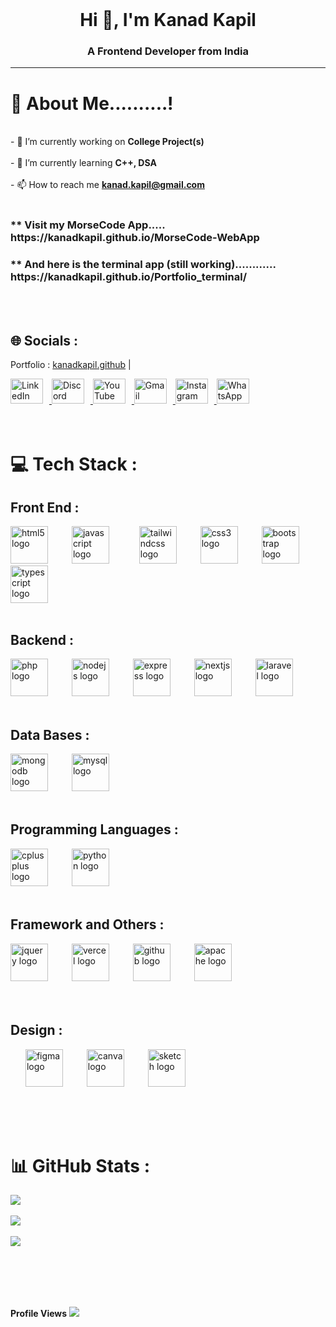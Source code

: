 <br>

<h1 align="center">Hi 👋, I'm Kanad Kapil</h1>
<h3 align="center">A Frontend Developer from India</h3> <hr>

# 💫 About Me..........!
<br>- 🔭 I’m currently working on **College Project(s)**<br><br>- 🌱 I’m currently learning **C++, DSA**<br><br>- 📫 How to reach me **kanad.kapil@gmail.com** 
<br>
<br>
<h3>** Visit my MorseCode App..... https://kanadkapil.github.io/MorseCode-WebApp</h3>
<h3>** And here is the terminal app (still working)............ https://kanadkapil.github.io/Portfolio_terminal/</h3>


<br>
<br>

## 🌐 Socials :
Portfolio : [kanadkapil.github](https://kanadkapil.github.io/Folio-live)   |
<div align="left">
  <a href="https://www.linkedin.com/in/kanadkapil/" target="">
    <img src="https://raw.githubusercontent.com/maurodesouza/profile-readme-generator/master/src/assets/icons/social/linkedin/default.svg" width="52" height="40" alt="LinkedIn" style="margin-right: 10px;" />
  </a>
  <a href="https://discord.com/users/anushtup" target="">
    <img src="https://raw.githubusercontent.com/maurodesouza/profile-readme-generator/master/src/assets/icons/social/discord/default.svg" width="52" height="40" alt="Discord" style="margin-right: 10px;" />
  </a>
  <a href="https://www.youtube.com/@anushtup8735" target="">
    <img src="https://raw.githubusercontent.com/maurodesouza/profile-readme-generator/master/src/assets/icons/social/youtube/default.svg" width="52" height="40" alt="YouTube" style="margin-right: 10px;" />
  </a>
  <a href="mailto:kanadkapil@gmail.com" target="">
    <img src="https://raw.githubusercontent.com/maurodesouza/profile-readme-generator/master/src/assets/icons/social/gmail/default.svg" width="52" height="40" alt="Gmail" style="margin-right: 10px;" />
  </a>
  <a href="#" target="">
    <img src="https://raw.githubusercontent.com/maurodesouza/profile-readme-generator/master/src/assets/icons/social/instagram/default.svg" width="52" height="40" alt="Instagram" style="margin-right: 10px;" />
  </a>
  <a href="#" target="">
    <img src="https://raw.githubusercontent.com/maurodesouza/profile-readme-generator/master/src/assets/icons/social/whatsapp/default.svg" width="52" height="40" alt="WhatsApp" style="margin-right: 10px;" />
  </a>
</div>


<br>
<br>

# 💻 Tech Stack :

## Front End :
<div align="left">

  <img src="https://cdn.jsdelivr.net/gh/devicons/devicon/icons/html5/html5-original.svg" height="60" alt="html5 logo" style="margin-right: 10px;" />
    <img width="20" />

  <img src="https://cdn.jsdelivr.net/gh/devicons/devicon/icons/javascript/javascript-original.svg" height="60" alt="javascript logo" style="margin-right: 20px;" />
    <img width="20" />

  <img src="https://skillicons.dev/icons?i=tailwind" height="60" alt="tailwindcss logo" style="margin-right: 10px;" />
  <img width="20" />
  <img src="https://cdn.simpleicons.org/css3/1572B6" height="60" alt="css3 logo" style="margin-right: 10px;" />
  <img width="20" />
  <img src="https://cdn.simpleicons.org/bootstrap/7952B3" height="60" alt="bootstrap logo" style="margin-right: 10px;" />
  <img width="20" />
  <img src="https://cdn.jsdelivr.net/gh/devicons/devicon/icons/typescript/typescript-original.svg" height="60" alt="typescript logo" style="margin-right: 10px;" />
</div>

<br>

## Backend :
<div align="left">

  <img src="https://cdn.simpleicons.org/php/777BB4" height="60" alt="php logo" style="margin-right: 10px;" />
  <img width="20" />
  <img src="https://cdn.simpleicons.org/nodedotjs/339933" height="60" alt="nodejs logo" style="margin-right: 10px;" />
  <img width="20" />
  <img src="https://skillicons.dev/icons?i=express" height="60" alt="express logo" style="margin-right: 10px;" />
  <img width="20" />
  <img src="https://cdn.jsdelivr.net/gh/devicons/devicon/icons/nextjs/nextjs-original.svg" height="60" alt="nextjs logo" style="margin-right: 10px;" />
  <img width="20" />
  <img src="https://cdn.simpleicons.org/laravel/FF2D20" height="60" alt="laravel logo" style="margin-right: 10px;" />
  <img width="20" />
<!--  ![Socket.io](https://img.shields.io/badge/Socket.io-black?style=for-the-badge&logo=socket.io&badgeColor=010101) -->
</div>

<br>

## Data Bases :
<div align="left">


  <img src="https://skillicons.dev/icons?i=mongodb" height="60" alt="mongodb logo" style="margin-right: 10px;" />
  <img width="20" />
  <img src="https://cdn.simpleicons.org/mysql/4479A1" height="60" alt="mysql logo" style="margin-right: 10px;" />
  <img width="20" />
</div>

<br>

## Programming Languages :
<div align="left">

  <img src="https://cdn.simpleicons.org/c++/00599C" height="60" alt="cplusplus logo" style="margin-right: 10px;" />
  <img width="20" />
  <img src="https://cdn.jsdelivr.net/gh/devicons/devicon/icons/python/python-original.svg" height="60" alt="python logo" style="margin-right: 10px;" />
  <img width="20" />
<!--  ![Java](https://img.shields.io/badge/java-%23ED8B00.svg?style=for-the-badge&logo=openjdk&logoColor=white)  -->
<!--  ![Python](https://img.shields.io/badge/python-3670A0?style=for-the-badge&logo=python&logoColor=ffdd54) -->
</div>

<br>

## Framework and Others :
<div align="left">

  <img src="https://skillicons.dev/icons?i=jquery" height="60" alt="jquery logo" style="margin-right: 10px;" />
  <img width="20" />
  <img src="https://skillicons.dev/icons?i=vercel" height="60" alt="vercel logo" style="margin-right: 10px;" />
  <img width="20" />
  <img src="https://skillicons.dev/icons?i=github" height="60" alt="github logo" style="margin-right: 10px;" />
  <img width="20" />
  <img src="https://cdn.jsdelivr.net/gh/devicons/devicon/icons/apache/apache-original.svg" height="60" alt="apache logo" style="margin-right: 10px;" />
  <!--  <img src="https://cdn.jsdelivr.net/gh/devicons/devicon/icons/react/react-original.svg" height="60" alt="react logo" style="margin-right: 10px;" /> -->

<!-- ![Angular.js](https://img.shields.io/badge/angular.js-%23E23237.svg?style=for-the-badge&logo=angularjs&logoColor=white)  -->
<!-- ![React](https://img.shields.io/badge/react-%2320232a.svg?style=for-the-badge&logo=react&logoColor=%2361DAFB)  -->
</div>


<br>
<br>


## Design :
<div align="left">

  <img width="20" />
  <img src="https://cdn.jsdelivr.net/gh/devicons/devicon/icons/figma/figma-original.svg" height="60" alt="figma logo" style="margin-right: 10px;" />
  <img width="20" />
  <img src="https://cdn.jsdelivr.net/gh/devicons/devicon/icons/canva/canva-original.svg" height="60" alt="canva logo" style="margin-right: 10px;" />
  <img width="20" />
  <img src="https://skillicons.dev/icons?i=sketchup" height="60" alt="sketch logo" style="margin-right: 10px;" />
  </div>

<br><br><br>



# 📊 GitHub Stats :
![](https://github-readme-stats.vercel.app/api?username=kanadkapil&theme=darcula&hide_border=false&include_all_commits=true&count_private=false)<br/><br>
![](https://github-readme-streak-stats.herokuapp.com/?user=kanadkapil&theme=darcula&hide_border=false)<br/><br>
![](https://github-readme-stats.vercel.app/api/top-langs/?username=kanadkapil&theme=darcula&hide_border=false&include_all_commits=true&count_private=false&layout=compact)

<br><br>
---
**Profile Views**
[![](https://visitcount.itsvg.in/api?id=kanadkapil&icon=1&color=1)](https://visitcount.itsvg.in)

<!-- Proudly created with GPRM ( https://gprm.itsvg.in ) -->
